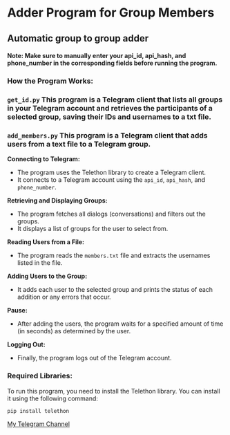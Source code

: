 <h1>Adder Program for Group Members</h1>
<h2>Automatic group to group adder</h2>
<h4>
  Note:
Make sure to manually enter your api_id, api_hash, and phone_number in the corresponding fields before running the program.
</h4>
<h3>

### How the Program Works:
### `get_id.py` This program is a Telegram client that lists all groups in your Telegram account and retrieves the participants of a selected group, saving their IDs and usernames to a txt file.
### `add_members.py` This program is a Telegram client that adds users from a text file to a Telegram group.

**Connecting to Telegram:**

- The program uses the Telethon library to create a Telegram client.
- It connects to a Telegram account using the `api_id`, `api_hash`, and `phone_number`.

**Retrieving and Displaying Groups:**

- The program fetches all dialogs (conversations) and filters out the groups.
- It displays a list of groups for the user to select from.

**Reading Users from a File:**

- The program reads the `members.txt` file and extracts the usernames listed in the file.

**Adding Users to the Group:**

- It adds each user to the selected group and prints the status of each addition or any errors that occur.

**Pause:**

- After adding the users, the program waits for a specified amount of time (in seconds) as determined by the user.

**Logging Out:**

- Finally, the program logs out of the Telegram account.

### Required Libraries:

To run this program, you need to install the Telethon library. You can install it using the following command:

```bash
pip install telethon
```
</h3>
<a href="https://t.me/freedomensan">My Telegram Channel</a>
